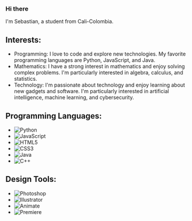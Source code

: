 ### Hi there

I'm Sebastian, a student from Cali-Colombia.

## Interests:
- Programming: I love to code and explore new technologies. My favorite programming languages are Python, JavaScript, and Java.
- Mathematics: I have a strong interest in mathematics and enjoy solving complex problems. I'm particularly interested in algebra, calculus, and statistics.
- Technology: I'm passionate about technology and enjoy learning about new gadgets and software. I'm particularly interested in artificial intelligence, machine learning, and cybersecurity.

## Programming Languages:
- ![Python](https://img.shields.io/badge/-Python-3776AB?style=flat-square&logo=python&logoColor=white)
- ![JavaScript](https://img.shields.io/badge/-JavaScript-F7DF1E?style=flat-square&logo=javascript&logoColor=black)
- ![HTML5](https://img.shields.io/badge/-HTML5-E34F26?style=flat-square&logo=html5&logoColor=white)
- ![CSS3](https://img.shields.io/badge/-CSS3-1572B6?style=flat-square&logo=css3&logoColor=white)
- ![Java](https://img.shields.io/badge/-Java-007396?style=flat-square&logo=java&logoColor=white)
- ![C++](https://img.shields.io/badge/-C++-00599C?style=flat-square&logo=c%2B%2B&logoColor=white)

## Design Tools:
- ![Photoshop](https://img.shields.io/badge/-Photoshop-31A8FF?style=flat-square&logo=adobe-photoshop&logoColor=white)
- ![Illustrator](https://img.shields.io/badge/-Illustrator-FF9A00?style=flat-square&logo=adobe-illustrator&logoColor=white)
- ![Animate](https://img.shields.io/badge/-Animate-FF0000?style=flat-square&logo=adobe-animate&logoColor=white)
- ![Premiere](https://img.shields.io/badge/-Premiere-9999FF?style=flat-square&logo=adobe-premiere-pro&logoColor=white)
